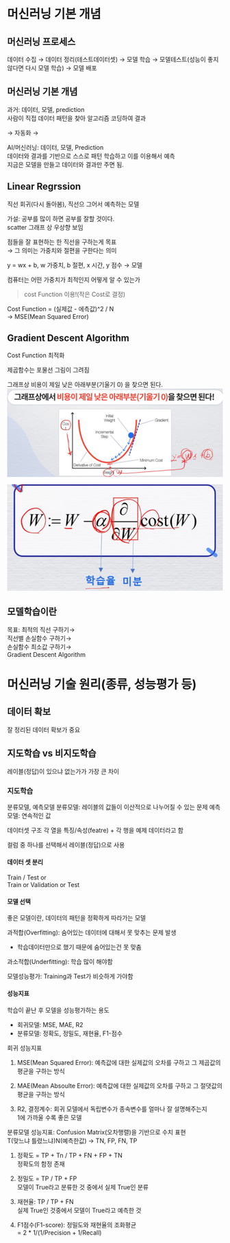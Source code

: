 # 머신러닝 기본 개념
## 머신러닝 프로세스
데이터 수집 → 데이터 정리(테스트데이터셋) → 모델 학습 → 모델테스트(성능이 좋지 않다면 다시 모델 학습) → 모델 배포

## 머신러닝 기본 개념
과거: 데이터, 모델, prediction  
사람이 직접 데이터 패턴을 찾아 알고리즘 코딩하여 결과

→ 자동화 →

AI/머신러닝: 데이터, 모델, Prediction  
데이터와 결과를 기반으로 스스로 패턴 학습하고 이를 이용해서 예측  
지금은 모델을 만들고 데이터와 결과만 주면 됨.

## Linear Regrssion
직선 회귀(다시 돌아봄), 직선으 그어서 예측하는 모델

가설: 공부를 많이 하면 공부를 잘할 것이다.  
scatter 그래프 상 우상향 보임

점들을 잘 표현하는 한 직선을 구하는게 목표  
→ 그 의미는 가중치와 절편을 구한다는 의미

y = wx + b, w 가중치, b 절편, x 시간, y 점수 → 모델

컴퓨터는 어떤 가중치가 최적인지 어떻게 알 수 있는가  
> cost Function 이용!(작은 Cost로 결정)

Cost Function = (실제값 - 에측값)^2 / N  
→ MSE(Mean Squared Error)

## Gradient Descent Algorithm
Cost Function 최적화

제곱함수는 포물선 그림이 그려짐

그래프상 비용이 제일 낮은 아래부분(기울기 0) 을 찾으면 된다.
![Gradient Descent Algorithm](image.png)

![alt text](image-1.png)

## 모델학습이란
목표: 최적의 직선 구하기→  
직선별 손실함수 구하기→  
손실함수 최소값 구하기→  
Gradient Descent Algorithm

# 머신러닝 기술 원리(종류, 성능평가 등)
## 데이터 확보
잘 정리된 데이터 확보가 중요

## 지도학습 vs 비지도학습
레이블(정답)이 있으냐 없는가가 가장 큰 차이

### 지도학습
분류모델, 예측모델
분류모델: 레이블의 값들이 이산적으로 나누어질 수 있는 문제
예측모델: 연속적인 값

데이터셋 구조
각 열을 특징/속성(featre) + 각 행을 예제 데이터라고 함

컬럼 중 하나를 선택해서 레이블(정답)으로 사용

#### 데이터 셋 분리
Train / Test or  
Train or  Validation or Test

#### 모델 선택
좋은 모델이란, 데이터의 패턴을 정확하게 따라가는 모델

과적합(Overfitting): 숨어있는 데이터에 대해서 못 맞추는 문제 발생  
 - 학습데이터만으로 했기 때문에 숨어있는건 못 맞춤

과소적합(Underfitting): 학습 많이 해야함

모델성능평가: Training과 Test가 비슷하게 가야함

#### 성능지표
학습이 끝난 후 모델을 성능평가하는 용도
- 회귀모델: MSE, MAE, R2
- 분류모델: 정확도, 정밀도, 재현율, F1-점수

회귀 성능지표  
1. MSE(Mean Squared Error): 예측값에 대한 실제값의 오차를 구하고 그 제곱값의 평균을 구하는 방식

2. MAE(Mean Absoulte Error): 예측값에 대한 실제값의 오차를 구하고 그 절댓값의 평균을 구하는 방식

3. R2, 결정계수: 회귀 모델에서 독립변수가 종속변수를 얼마나 잘 설명해주는지  
1에 가까울 수록 좋은 모델

분류모델 성능지표: Confusion Matrix(오차행렬)을 기반으로 수치 표현  
T(맞느냐 틀렸느냐)N(예측한값) → TN, FP, FN, TP

1. 정확도 = TP + Tn / TP + FN + FP + TN  
정확도의 함정 존재

2. 정밀도 = TP / TP + FP  
모델이 True라고 분류한 것 중에서 실제 True인 분류

3. 재현율: TP / TP + FN  
실제 True인 것중에서 모델이 True라고 예측한 것

4. F1점수(F1-score): 정밀도와 재현율의 조화평균  
= 2 * 1/(1/Precision + 1/Recall)




